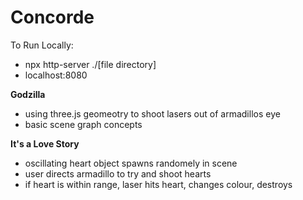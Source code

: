 # Concorde

To Run Locally:
- npx http-server ./[file directory]
- localhost:8080 

**Godzilla**
- using three.js geomeotry to shoot lasers out of armadillos eye
- basic scene graph concepts

**It's a Love Story**
- oscillating heart object spawns randomely in scene
- user directs armadillo to try and shoot hearts
- if heart is within range, laser hits heart, changes colour, destroys

